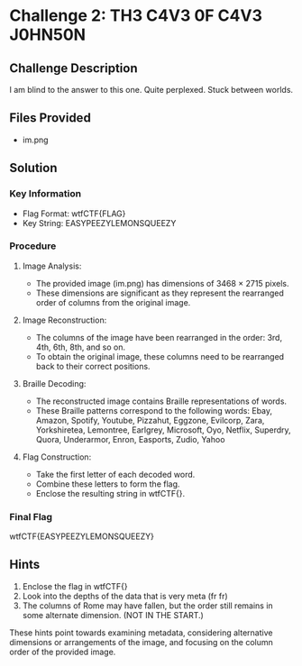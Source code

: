 # Challenge 2: TH3 C4V3 0F C4V3 J0HN50N

## Challenge Description
I am blind to the answer to this one. Quite perplexed. Stuck between worlds.

## Files Provided
- im.png

## Solution

### Key Information
- Flag Format: wtfCTF{FLAG}
- Key String: EASYPEEZYLEMONSQUEEZY

### Procedure
1. Image Analysis:
   - The provided image (im.png) has dimensions of 3468 × 2715 pixels.
   - These dimensions are significant as they represent the rearranged order of columns from the original image.

2. Image Reconstruction:
   - The columns of the image have been rearranged in the order: 3rd, 4th, 6th, 8th, and so on.
   - To obtain the original image, these columns need to be rearranged back to their correct positions.

3. Braille Decoding:
   - The reconstructed image contains Braille representations of words.
   - These Braille patterns correspond to the following words:
     Ebay, Amazon, Spotify, Youtube, Pizzahut, Eggzone, Evilcorp, Zara, Yorkshiretea, Lemontree, Earlgrey, Microsoft, Oyo, Netflix, Superdry, Quora, Underarmor, Enron, Easports, Zudio, Yahoo

4. Flag Construction:
   - Take the first letter of each decoded word.
   - Combine these letters to form the flag.
   - Enclose the resulting string in wtfCTF{}.

### Final Flag
wtfCTF{EASYPEEZYLEMONSQUEEZY}

## Hints
1. Enclose the flag in wtfCTF{}
2. Look into the depths of the data that is very meta (fr fr)
3. The columns of Rome may have fallen, but the order still remains in some alternate dimension. (NOT IN THE START.)

These hints point towards examining metadata, considering alternative dimensions or arrangements of the image, and focusing on the column order of the provided image.

